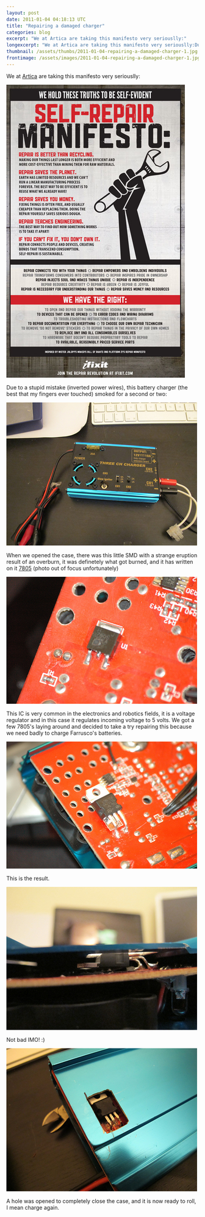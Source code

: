 ```yaml
---
layout: post
date: 2011-01-04 04:18:13 UTC
title: "Repairing a damaged charger"
categories: blog
excerpt: "We at Artica are taking this manifesto very seriouslly:"
longexcerpt: "We at Artica are taking this manifesto very seriouslly:Due to a stupid mistake (inverted power wires), this battery charger (the best that my fingers ever touched) smoked for a second or two:"
thumbnail: /assets/thumbs/2011-01-04-repairing-a-damaged-charger-1.jpg
frontimage: /assets/images/2011-01-04-repairing-a-damaged-charger-1.jpg
---
```


We at <a href="http://www.artica.cc">Artica</a> are taking this manifesto very seriouslly:

<a href="http://www.ifixit.com/Manifesto"><img class="postimage" src="/assets/images/2011-01-04-repairing-a-damaged-charger-1.jpg"/></a>

Due to a stupid mistake (inverted power wires), this battery charger (the best that my fingers ever touched) smoked for a second or two:

<a title="Repairing a damaged charger by guibot, on Flickr" href="http://www.flickr.com/photos/guibot/5321952211/"><img class="postimage" alt="Repairing a damaged charger" src="/assets/images/2011-01-04-repairing-a-damaged-charger-2.jpg"/></a>

When we opened the case, there was this little SMD with a strange eruption result of an overburn, it was definetely what got burned, and it has written on it <a href="http://en.wikipedia.org/wiki/78xx">7805</a> (photo out of focus unfortunately)

<a title="Repairing a damaged charger by guibot, on Flickr" href="http://www.flickr.com/photos/guibot/5322554634/"><img class="postimage" alt="Repairing a damaged charger" src="/assets/images/2011-01-04-repairing-a-damaged-charger-3.jpg"/></a>

This IC is very common in the electronics and robotics fields, it is a voltage regulator and in this case it regulates incoming voltage to 5 volts. We got a few 7805's laying around and decided to take a try repairing this because we need badly to charge Farrusco's batteries.

<a title="Repairing a damaged charger by guibot, on Flickr" href="http://www.flickr.com/photos/guibot/5322552614/"><img class="postimage" alt="Repairing a damaged charger" src="/assets/images/2011-01-04-repairing-a-damaged-charger-4.jpg"/></a>

This is the result.

<a title="Repairing a damaged charger by guibot, on Flickr" href="http://www.flickr.com/photos/guibot/5322550834/"><img class="postimage" alt="Repairing a damaged charger" src="/assets/images/2011-01-04-repairing-a-damaged-charger-5.jpg"/></a>

Not bad IMO! :)

<a title="Repairing a damaged charger by guibot, on Flickr" href="http://www.flickr.com/photos/guibot/5322549622/"><img class="postimage" alt="Repairing a damaged charger" src="/assets/images/2011-01-04-repairing-a-damaged-charger-6.jpg"/></a>

A hole was opened to completely close the case, and it is now ready to roll, I mean charge again.